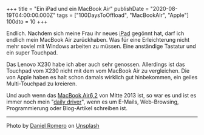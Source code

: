 +++
title = "Ein iPad und ein MacBook Air"
publishDate = "2020-08-19T04:00:00.000Z"
tags = ["100DaysToOffload", "MacBookAIr", "Apple"]
100dto = 10
+++

Endlich. Nachdem sich meine Frau ihr neues [iPad](https://www.apple.com/de/ipad-pro/) gegönnt hat, darf ich endlich mein MacBook Air zurückhaben. Was für eine Erleichterung nicht mehr soviel mit Windows arbeiten zu müssen. Eine anständige Tastatur und ein super Touchpad.

Das Lenovo X230 habe ich aber auch sehr genossen. Allerdings ist das Touchpad vom X230 nicht mit dem vom MacBook Air zu vergleichen. Die von Apple haben es halt schon damals wirklich gut hinbekommen, ein geiles Multi-Touchpad zu kreieren.

Und auch wenn das [MacBook Air6,2](https://everymac.com/systems/apple/macbook-air/specs/macbook-air-core-i5-1.3-13-mid-2013-specs.html) von Mitte 2013 ist, so war es und ist es immer noch mein "[daily driver](https://www.urbandictionary.com/define.php?term=daily+driver)", wenn es um E-Mails, Web-Browsing, Programmierung oder Blog-Artikel schreiben ist.

---

Photo by [Daniel Romero](https://unsplash.com/@rmrdnl) on [Unsplash](https://unsplash.com/s/photos/macbook-air)